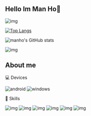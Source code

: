 ## Hello Im Man Ho🐸

![img](https://activity-graph.herokuapp.com/graph?username=manho30&theme=tokyonight)

[![Top Langs](https://github-readme-stats.vercel.app/api/top-langs/?username=manho30&layout=compact&theme=tokyonight)](https://github.com/manho30/github-readme-stats)

![manho's GitHub stats](https://github-readme-stats.vercel.app/api?username=manho30&show_icons=true&theme=tokyonight)

![img](https://github-readme-streak-stats.herokuapp.com/?user=manho30&theme=tokyonight)
## About me

💻 Devices

 ![android](https://img.shields.io/badge/Android-3DDC84?style=for-the-badge&logo=android&logoColor=white)
 ![windows](https://img.shields.io/badge/Windows-0078D6?style=for-the-badge&logo=windows&logoColor=white)

🐢 Skills

 ![img](https://img.shields.io/badge/Python-3776AB?style=for-the-badge&logo=python&logoColor=white)
 ![img](https://img.shields.io/badge/HTML5-E34F26?style=for-the-badge&logo=html5&logoColor=white)
 ![img](https://img.shields.io/badge/CSS3-1572B6?style=for-the-badge&logo=css3&logoColor=white)
 ![img](https://img.shields.io/badge/JavaScript-F7DF1E?style=for-the-badge&logo=javascript&logoColor=black)
 ![img](https://img.shields.io/badge/PHP-777BB4?style=for-the-badge&logo=php&logoColor=white)
 ![img](https://img.shields.io/badge/Markdown-000000?style=for-the-badge&logo=markdown&logoColor=white)
